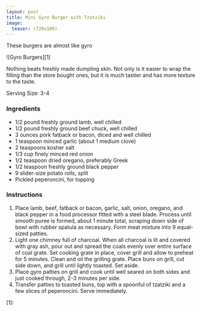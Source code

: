 ```yaml
---
layout: post
title: Mini Gyro Burger with Tzatziki
image:
  teaser: (720x100)
---
```


These burgers are almost like gyro

![Gyro Burgers][1]

Nothing beats freshly made dumpling skin. Not only is it easier to wrap the filling than the store bought ones, but it is much tastier and has more texture to the taste.

Serving Size: 3-4

### Ingredients
- 1/2 pound freshly ground lamb, well chilled
- 1/2 pound freshly ground beef chuck, well chilled
- 3 ounces pork fatback or bacon, diced and well chilled
- 1 teaspoon minced garlic (about 1 medium clove)
- 2 teaspoons kosher salt
- 1/3 cup finely minced red onion
- 1/2 teaspoon dried oregano, preferably Greek
- 1/2 teaspoon freshly ground black pepper
- 9 slider-size potato rolls, split
- Pickled peperoncini, for topping

### Instructions
1. Place lamb, beef, fatback or bacon, garlic, salt, onion, oregano, and black pepper in a food processor fitted with a steel blade. Process until smooth puree is formed, about 1 minute total, scraping down side of bowl with rubber spatula as necessary. Form meat mixture into 9 equal-sized patties. 
1. Light one chimney full of charcoal. When all charcoal is lit and covered with gray ash, pour out and spread the coals evenly over entire surface of coal grate. Set cooking grate in place, cover grill and allow to preheat for 5 minutes. Clean and oil the grilling grate. Place buns on grill, cut side down, and grill until lightly toasted. Set aside.
1. Place gyro patties on grill and cook until well seared on both sides and just cooked through, 2-3 minutes per side.
1. Transfer patties to toasted buns, top with a spoonful of tzatziki and a few slices of peperoncini. Serve immediately.

[1]: 
